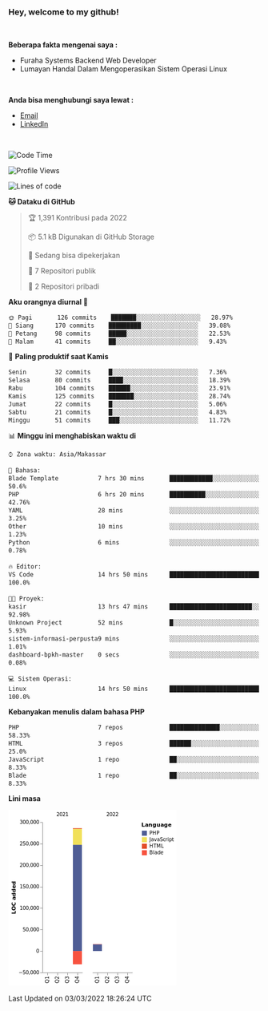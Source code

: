 <h3>Hey, welcome to my github!</h3>

<br>

<p><strong>Beberapa fakta mengenai saya :</strong></p>

<ul>
  <li>Furaha Systems Backend Web Developer</li>
  <li>Lumayan Handal Dalam Mengoperasikan Sistem Operasi Linux</li>
</ul>

<br>

<p><strong>Anda bisa menghubungi saya lewat :</strong></p>

<ul>
  <li><a href="mailto:renaldiapriyanto419@gmail.com">Email</a></li>
  <li><a href="https://www.linkedin.com/in/renaldi-kadang-314314206/">LinkedIn</a></li>
</ul>

<br>

<!--START_SECTION:waka-->
![Code Time](http://img.shields.io/badge/Code%20Time-31%20hrs%2028%20mins-blue)

![Profile Views](http://img.shields.io/badge/Profil%20dilihat-17-blue)

![Lines of code](https://img.shields.io/badge/Sejak%20Hello%20World%20aku%20telah%20menulis-271%20Thousand%20baris%20kode-blue)

**🐱 Dataku di GitHub** 

> 🏆 1,391 Kontribusi pada 2022
 > 
> 📦 5.1 kB Digunakan di GitHub Storage 
 > 
> 💼 Sedang bisa dipekerjakan
 > 
> 📜 7 Repositori publik 
 > 
> 🔑 2 Repositori pribadi  
 > 
**Aku orangnya diurnal 🐤** 

```text
🌞 Pagi       126 commits    ███████░░░░░░░░░░░░░░░░░░   28.97% 
🌆 Siang      170 commits    █████████░░░░░░░░░░░░░░░░   39.08% 
🌃 Petang     98 commits     █████░░░░░░░░░░░░░░░░░░░░   22.53% 
🌙 Malam      41 commits     ██░░░░░░░░░░░░░░░░░░░░░░░   9.43%

```
📅 **Paling produktif saat Kamis** 

```text
Senin        32 commits     █░░░░░░░░░░░░░░░░░░░░░░░░   7.36% 
Selasa       80 commits     ████░░░░░░░░░░░░░░░░░░░░░   18.39% 
Rabu         104 commits    ██████░░░░░░░░░░░░░░░░░░░   23.91% 
Kamis        125 commits    ███████░░░░░░░░░░░░░░░░░░   28.74% 
Jumat        22 commits     █░░░░░░░░░░░░░░░░░░░░░░░░   5.06% 
Sabtu        21 commits     █░░░░░░░░░░░░░░░░░░░░░░░░   4.83% 
Minggu       51 commits     ███░░░░░░░░░░░░░░░░░░░░░░   11.72%

```


📊 **Minggu ini menghabiskan waktu di** 

```text
⌚︎ Zona waktu: Asia/Makassar

💬 Bahasa: 
Blade Template           7 hrs 30 mins       ████████████░░░░░░░░░░░░░   50.6% 
PHP                      6 hrs 20 mins       ██████████░░░░░░░░░░░░░░░   42.76% 
YAML                     28 mins             ░░░░░░░░░░░░░░░░░░░░░░░░░   3.25% 
Other                    10 mins             ░░░░░░░░░░░░░░░░░░░░░░░░░   1.23% 
Python                   6 mins              ░░░░░░░░░░░░░░░░░░░░░░░░░   0.78%

🔥 Editor: 
VS Code                  14 hrs 50 mins      █████████████████████████   100.0%

🐱‍💻 Proyek: 
kasir                    13 hrs 47 mins      ███████████████████████░░   92.98% 
Unknown Project          52 mins             █░░░░░░░░░░░░░░░░░░░░░░░░   5.93% 
sistem-informasi-perpusta9 mins              ░░░░░░░░░░░░░░░░░░░░░░░░░   1.01% 
dashboard-bpkh-master    0 secs              ░░░░░░░░░░░░░░░░░░░░░░░░░   0.08%

💻 Sistem Operasi: 
Linux                    14 hrs 50 mins      █████████████████████████   100.0%

```

**Kebanyakan menulis dalam bahasa PHP** 

```text
PHP                      7 repos             ██████████████░░░░░░░░░░░   58.33% 
HTML                     3 repos             ██████░░░░░░░░░░░░░░░░░░░   25.0% 
JavaScript               1 repo              ██░░░░░░░░░░░░░░░░░░░░░░░   8.33% 
Blade                    1 repo              ██░░░░░░░░░░░░░░░░░░░░░░░   8.33%

```


**Lini masa**

![Chart not found](https://raw.githubusercontent.com/Sylent-Sys/Sylent-Sys/main/charts/bar_graph.png) 


 Last Updated on 03/03/2022 18:26:24 UTC
<!--END_SECTION:waka-->
